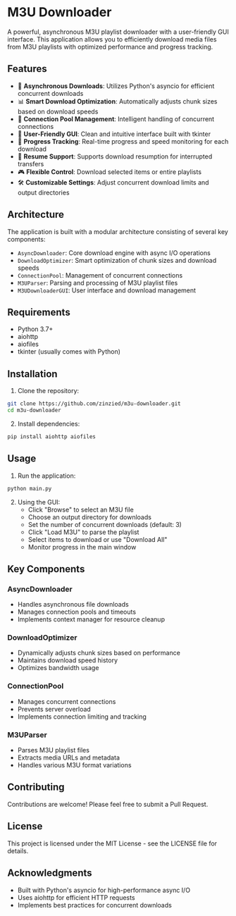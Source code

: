 # M3U Downloader

A powerful, asynchronous M3U playlist downloader with a user-friendly GUI interface. This application allows you to efficiently download media files from M3U playlists with optimized performance and progress tracking.

## Features

- 🚀 **Asynchronous Downloads**: Utilizes Python's asyncio for efficient concurrent downloads
- 📊 **Smart Download Optimization**: Automatically adjusts chunk sizes based on download speeds
- 🎯 **Connection Pool Management**: Intelligent handling of concurrent connections
- 📱 **User-Friendly GUI**: Clean and intuitive interface built with tkinter
- 📝 **Progress Tracking**: Real-time progress and speed monitoring for each download
- 🔄 **Resume Support**: Supports download resumption for interrupted transfers
- 🎮 **Flexible Control**: Download selected items or entire playlists
- 🛠 **Customizable Settings**: Adjust concurrent download limits and output directories

## Architecture

The application is built with a modular architecture consisting of several key components:

- `AsyncDownloader`: Core download engine with async I/O operations
- `DownloadOptimizer`: Smart optimization of chunk sizes and download speeds
- `ConnectionPool`: Management of concurrent connections
- `M3UParser`: Parsing and processing of M3U playlist files
- `M3UDownloaderGUI`: User interface and download management

## Requirements

- Python 3.7+
- aiohttp
- aiofiles
- tkinter (usually comes with Python)

## Installation

1. Clone the repository:
```bash
git clone https://github.com/zinzied/m3u-downloader.git
cd m3u-downloader
```

2. Install dependencies:
```bash
pip install aiohttp aiofiles
```

## Usage

1. Run the application:
```bash
python main.py
```

2. Using the GUI:
   - Click "Browse" to select an M3U file
   - Choose an output directory for downloads
   - Set the number of concurrent downloads (default: 3)
   - Click "Load M3U" to parse the playlist
   - Select items to download or use "Download All"
   - Monitor progress in the main window

## Key Components

### AsyncDownloader
- Handles asynchronous file downloads
- Manages connection pools and timeouts
- Implements context manager for resource cleanup

### DownloadOptimizer
- Dynamically adjusts chunk sizes based on performance
- Maintains download speed history
- Optimizes bandwidth usage

### ConnectionPool
- Manages concurrent connections
- Prevents server overload
- Implements connection limiting and tracking

### M3UParser
- Parses M3U playlist files
- Extracts media URLs and metadata
- Handles various M3U format variations

## Contributing

Contributions are welcome! Please feel free to submit a Pull Request.

## License

This project is licensed under the MIT License - see the LICENSE file for details.

## Acknowledgments

- Built with Python's asyncio for high-performance async I/O
- Uses aiohttp for efficient HTTP requests
- Implements best practices for concurrent downloads
